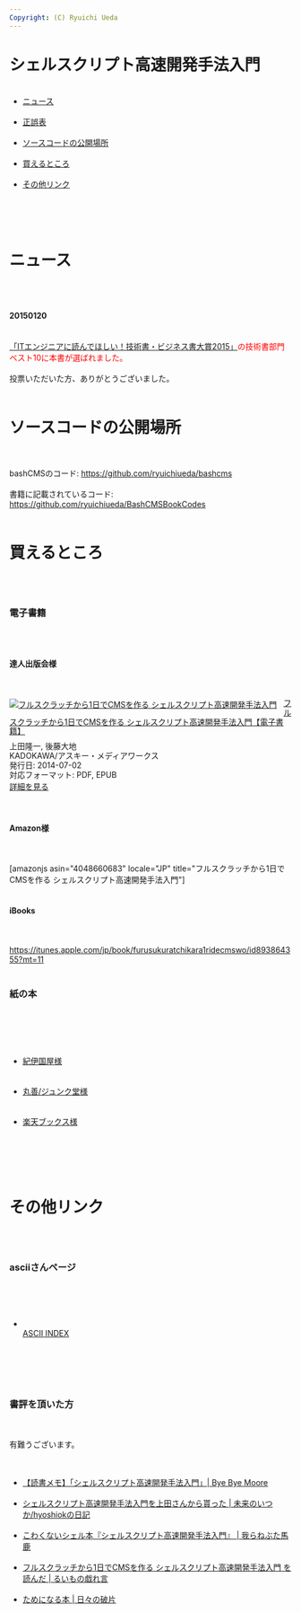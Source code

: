 ```yaml
---
Copyright: (C) Ryuichi Ueda
---
```


# シェルスクリプト高速開発手法入門
<ul><br />
 <li><a href="#news">ニュース</a></li><br />
 <li><a href="http://blog.ueda.asia/?page_id=3344" title="正誤表 | シェルスクリプト高速開発技術入門">正誤表</a></li><br />
 <li><a href="#code">ソースコードの公開場所</a></li><br />
 <li><a href="#buy">買えるところ</a></li><br />
 <li><a href="#link">その他リンク</a></li><br />
</ul><br />
<br />
<h1 id="news">ニュース</h1><br />
<br />
<h4>20150120</h4><br />
<span style="color:red"><a href="http://www.shoeisha.co.jp/campaign/award/result" target="_blank">「ITエンジニアに読んでほしい！技術書・ビジネス書大賞2015」</a>の技術書部門ベスト10に本書が選ばれました。</span><br />
<br />
投票いただいた方、ありがとうございました。<br />
<br />
<h1 id="code">ソースコードの公開場所</h1><br />
<br />
bashCMSのコード: <a href="https://github.com/ryuichiueda/bashcms" target="_blank">https://github.com/ryuichiueda/bashcms</a><br />
<br />
書籍に記載されているコード: <a href="https://github.com/ryuichiueda/BashCMSBookCodes" target="_blank">https://github.com/ryuichiueda/BashCMSBookCodes</a><br />
<br />
<h1 id="buy">買えるところ</h1><br />
<br />
<h3>電子書籍</h3><br />
<br />
<h4>達人出版会様</h4><br />
<br />
<div class="amazlet-box" style="margin-bottom:0px;"><div class="amazlet-image" style="float:left;margin:0px 12px 1px 0px;"><a href="https://tatsu-zine.com/books/shellscript-cms" name="amazletlink" target="_blank"><img src="https://tatsu-zine.com/images/books/309/cover_s.jpg" alt="フルスクラッチから1日でCMSを作る シェルスクリプト高速開発手法入門" style="border: none;" /></a></div><div class="amazlet-info" style="line-height:120%;margin-bottom:10px"><div class="amazlet-name" style="margin-bottom:10px;line-height:120%"><a href="https://tatsu-zine.com/books/shellscript-cms" name="amazletlink" target="_blank">フルスクラッチから1日でCMSを作る シェルスクリプト高速開発手法入門【電子書籍】</a></div><div class="amazlet-detail">上田隆一, 後藤大地<br />KADOKAWA/アスキー・メディアワークス<br />発行日: 2014-07-02<br />対応フォーマット: PDF, EPUB<br /></div><div class="amazlet-sub-info" style="float:left;"><div class="amazlet-link" style="margin-top:5px"><a href="https://tatsu-zine.com/books/shellscript-cms" name="amazletlink" target="_blank">詳細を見る</a></div></div></div><div class="amazlet-footer" style="clear:left"></div></div><br />
<br />
<h4>Amazon様</h4><br />
<br />
[amazonjs asin="4048660683" locale="JP" title="フルスクラッチから1日でCMSを作る シェルスクリプト高速開発手法入門"]<br />
<br />
<h4>iBooks</h4><br />
<br />
<a href="https://itunes.apple.com/jp/book/furusukuratchikara1ridecmswo/id893864355?mt=11">https://itunes.apple.com/jp/book/furusukuratchikara1ridecmswo/id893864355?mt=11</a><br />
<br />
<h3>紙の本</h3><br />
<br />
<ul><br />
<br />
 <li><a href="http://www.kinokuniya.co.jp/f/dsg-01-9784048660686" target="_blank">紀伊国屋様</a></li><br />
<br />
 <li><a href="http://www.junkudo.co.jp/mj/products/detail.php?product_id=3000181263" target="_blank">丸善/ジュンク堂様</a></li><br />
<br />
 <li><a href="http://books.rakuten.co.jp/rb/12834612/" target="_blank">楽天ブックス様</a></li><br />
<br />
</ul><br />
<br />
<h1 id="link">その他リンク</h1><br />
<br />
<h3>asciiさんページ</h3><br />
<br />
<ul><br />
 <li><br />
<a href="http://ascii.asciimw.jp/books/books/detail/978-4-04-866068-6.shtml" target="_blank">ASCII INDEX</a><br />
 </li><br />
</ul><br />
<br />
<br />
<h3>書評を頂いた方</h3><br />
<br />
有難うございます。<br />
<br />
<ul><br />
 <li><a href="http://shuzo-kino.hateblo.jp/entry/2014/07/08/235029" target="_blank">【読書メモ】「シェルスクリプト高速開発手法入門」| Bye Bye Moore</a></li><br />
 <li><a href="http://d.hatena.ne.jp/hyoshiok/20140708/p1" target="_blank">シェルスクリプト高速開発手法入門を上田さんから貰った | 未来のいつか/hyoshiokの日記</a></li><br />
 <li><a href="http://nebuta.hatenablog.jp/entry/2014/06/24/200722" target="_blank">こわくないシェル本『シェルスクリプト高速開発手法入門』 | 我らねぶた馬鹿</a></li><br />
 <li><a href="http://www.ruimo.com/2014/07/05/1404556560000.html" target="_blank">フルスクラッチから1日でCMSを作る シェルスクリプト高速開発手法入門 を読んだ | るいもの戯れ言</a></li><br />
 <li><a href="http://www.artonx.org/diary/20140629.html" target="_blank">ためになる本 | 日々の破片</a></li><br />
</ul>
